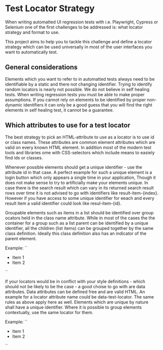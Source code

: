 # Test Locator Strategy

When writing automatted UI regression tests with i.e. Playwright, Cypress or Selenium one of the first challenges to be addressed is: what locator strategy and format to use.

This project aims to help you to tackle this challenge and define a locator strategy which can be used universally in most of the user interfaces you want to automatically test.

## General considerations
Elements which you want to refer to in automatted tests always need to be identifiable by a static and there not changing identifier. Trying to identify random locators is nearly not possible. We do not believe in self healing tests. When writing regression tests you must be able to make proper assumptions. If you cannot rely on elements to be identified by proper non-dynamic identifiers it can only be a good guess that you will find the right elements in self healing test, it cannot be a guarantee.

## Which attributes to use for a test locator
The best strategy to pick an HTML-attribute to use as a locator is to use id or class names. These attributes are common element attributes which are valid on every known HTML element. In addition most of the modern test tools and libraries ome with CSS-selectors which include means to easiely find ids or classes.

Whenever possible elements should get a unique identifier - use the attribute id in that case. A perfect example for such a unique element is a login button which only appears a single time in your application, Though it does not make sense to try to artificially make your elements unique. In case there is the search result which can vary in its returned search result rows over time it is not advised to go with identifiers like result-item-{index}. However if you have access to some unique identifier for eeach and every result item a valid identifier could look like resul-item-{id}.

Groupable elements such as items in a list should be identified over group ocators held in the class name attribute. While in most of the cases the the container for a group such as a list parent can be identified by a unique identifier, all the children (list items) can be grouped together by the same class definition. Ideally this class definition also has an indicator of the parent element.

Example:
``
<ul id="my-list">
  <li id="my-list__item-{id of item 1}" class="my-list__item">Item 1</li>
  <li id="my-list__item-{id of item 2}" class="my-list__item">Item 2</li>
</ul>
``

If your locators would be in conflict with your style definitions - which should not be likely to be the case - a good choise to go with are data attributes. Data attributes can be defined free and are valid HTML. An example for a locator attribute name could be data-test-locator. The same rules as above apply here as well. Elements which are unique by nature shall have a unique identifier. Where it is possible to group elements contextually, use the same locator for them.
 
Example:
``
<ul data-test-locator="my-list">
  <li data-test-locator="my-list__item">Item 1</li>
  <li data-test-locator="my-list__item">Item 2</li>
</ul>
``
